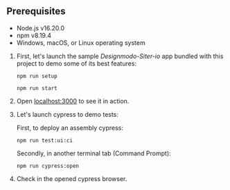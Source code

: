 ## Prerequisites
- Node.js v16.20.0
- npm v8.19.4
- Windows, macOS, or Linux operating system

1.  First, let's launch the sample _Designmodo-Siter-io_ app
    bundled with this project to demo some of its best features:

    ```Shell
    npm run setup
    ```

	```Shell
    npm run start
    ```

2.  Open [localhost:3000](http://localhost:3000) to see it in action.

3.  Let's launch cypress to demo tests:

	First, to deploy an assembly cypress:
    ```Shell
    npm run test:ui:ci
    ```

	Secondly, in another terminal tab (Command Prompt):

	 ```Shell
    npm run cypress:open
    ```

4.  Check in the opened cypress browser.
